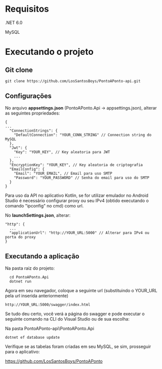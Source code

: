 # Requisitos

.NET 6.0 

MySQL

# Executando o projeto

## Git clone

```
git clone https://github.com/LosSantosBoys/PontoAPonto-api.git
```

## Configurações

No arquivo <b>appsettings.json</b> (PontoAPonto.Api -> appsettings.json), alterar as seguintes propriedades:

```
{
...
  "ConnectionStrings": {
    "DefaultConnection": "YOUR_CONN_STRING" // Connection string do MySQL
  },
  "Jwt": {
    "Key": "YOUR_KEY", // Key aleatoria para JWT
    ...
  },
  "EncryptionKey": "YOUR_KEY", // Key aleatoria de criptografia
  "EmailConfig": {
    "Email": "YOUR_EMAIL", // Email para uso SMTP
    "Password": "YOUR_PASSWORD" // Senha do email para uso do SMTP
  }
}
```
Para uso da API no aplicativo Kotlin, se for utilizar emulador no Android Studio é necessário configurar proxy ou seu IPv4 (obtido executando o comando "ipconfig" no cmd) como url. 

No <b>launchSettings.json</b>, alterar:

```
"http": {
  ...
  "applicationUrl": "http://YOUR_URL:5000" // Alterar para IPv4 ou porta do proxy
}
```

## Executando a aplicação

Na pasta raiz do projeto:

```
  cd PontoAPonto.Api
  dotnet run
```

Agora em seu navegador, coloque a seguinte url (substituindo o YOUR_URL pela url inserida anteriormente)

```
http://YOUR_URL:5000/swagger/index.html
```

Se tudo deu certo, você verá a página do swagger e pode executar o seguinte comando na CLI do Visual Studio ou de sua escolha:

Na pasta PontoAPonto-api\PontoAPonto.Api

```
dotnet ef database update
```

Verifique se as tabelas foram criadas em seu MySQL, se sim, prosseguir para o aplicativo:

https://github.com/LosSantosBoys/PontoAPonto




